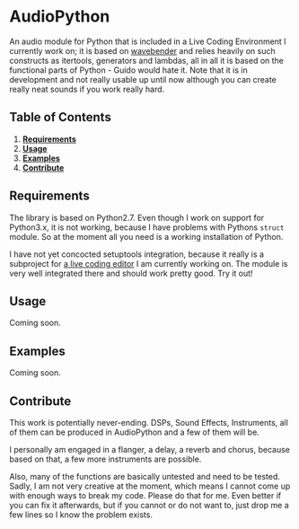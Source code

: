 AudioPython
===========

An audio module for Python that is included in a Live Coding Environment I currently work on;
it is based on [wavebender](https://github.com/zacharydenton/wavebender/) and relies heavily
on such constructs as itertools, generators and lambdas, all in all it is based on the
functional parts of Python - Guido would hate it. Note that it is in development and
not really usable up until now although you can create really neat sounds if you work really
hard.

Table of Contents
-----------------
1. **[Requirements](#requirements)**
2. **[Usage](#usage)**
3. **[Examples](#examples)**
3. **[Contribute](#contribute)**

Requirements
------------

The library is based on Python2.7. Even though I work on support for Python3.x, it is not
working, because I have problems with Pythons `struct` module. So at the moment all you need
is a working installation of Python. 

I have not yet concocted setuptools integration, because it really is a subproject for 
[a live coding editor](https://github.com/hellerve/Veto-LiveCoding) I am currently working on. 
The module is very well integrated there and should work pretty good. Try it out!

Usage
-----

Coming soon.

Examples
--------

Coming soon.

Contribute
----------

This work is potentially never-ending. DSPs, Sound Effects, Instruments, all of them can
be produced in AudioPython and a few of them will be.

I personally am engaged in a flanger, a delay, a reverb and chorus, because based on that,
a few more instruments are possible. 

Also, many of the functions are basically untested and need to be tested. Sadly, I am not
very creative at the moment, which means I cannot come up with enough ways to break my code.
Please do that for me. Even better if you can fix it afterwards, but if you cannot or do not
want to, just drop me a few lines so I know the problem exists.
